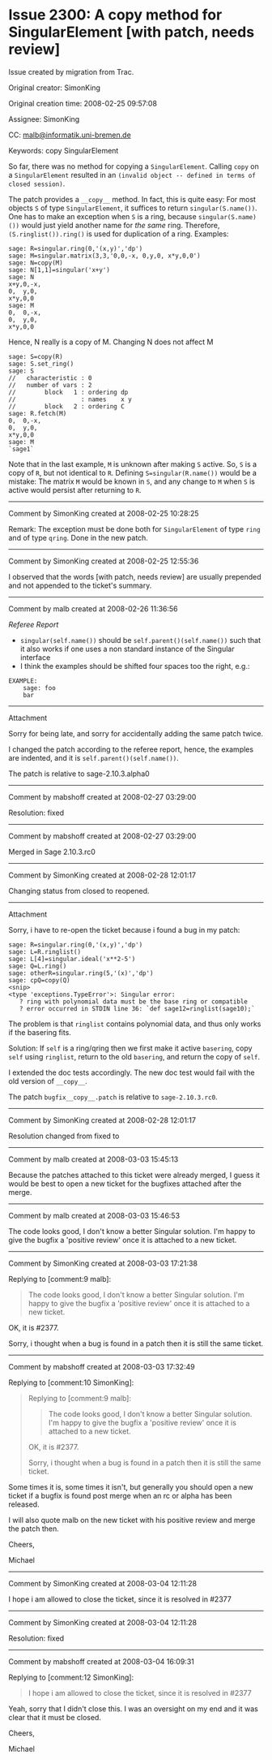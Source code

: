 # Issue 2300: A copy method for SingularElement [with patch, needs review]

Issue created by migration from Trac.

Original creator: SimonKing

Original creation time: 2008-02-25 09:57:08

Assignee: SimonKing

CC:  malb@informatik.uni-bremen.de

Keywords: copy SingularElement

So far, there was no method for copying a `SingularElement`. Calling `copy` on a `SingularElement` resulted in an `(invalid object -- defined in terms of closed session)`.

The patch provides a `__copy__` method. In fact, this is quite easy: For most objects `S` of type `SingularElement`, it suffices to return `singular(S.name())`. One has to make an exception when `S` is a ring, because `singular(S.name)())` would just yield another name for _the same_ ring. Therefore, `(S.ringlist()).ring()` is used for duplication of a ring. Examples:


```
sage: R=singular.ring(0,'(x,y)','dp')
sage: M=singular.matrix(3,3,'0,0,-x, 0,y,0, x*y,0,0')
sage: N=copy(M)
sage: N[1,1]=singular('x+y')
sage: N
x+y,0,-x,
0,  y,0,
x*y,0,0
sage: M
0,  0,-x,
0,  y,0,
x*y,0,0
```

Hence, N really is a copy of M. Changing N does not affect M

```
sage: S=copy(R)
sage: S.set_ring()
sage: S
//   characteristic : 0
//   number of vars : 2
//        block   1 : ordering dp
//                  : names    x y
//        block   2 : ordering C
sage: R.fetch(M)
0,  0,-x,
0,  y,0,
x*y,0,0
sage: M
`sage1`
```

Note that in the last example, `M` is unknown after making `S` active. So, `S` is a copy of `R`, but not identical to `R`.
Defining `S=singular(R.name())` would be a mistake: The matrix `M` would be known in `S`, and any change to `M` when `S` is active would persist after returning to `R`.


---

Comment by SimonKing created at 2008-02-25 10:28:25

Remark: The exception must be done both for `SingularElement` of type `ring` and of type `qring`. Done in the new patch.


---

Comment by SimonKing created at 2008-02-25 12:55:36

I observed that the words [with patch, needs review] are usually prepended and not appended to the ticket's summary.


---

Comment by malb created at 2008-02-26 11:36:56

*Referee Report*
 * `singular(self.name())` should be `self.parent()(self.name())` such that it also works if one uses a non standard instance of the Singular interface
 * I think the examples should be shifted four spaces too the right, e.g.:

```
EXAMPLE:
    sage: foo
    bar
```



---

Attachment

Sorry for being late, and sorry for accidentally adding the same patch twice.

I changed the patch according to the referee report, hence, the examples are indented, and it is `self.parent()(self.name())`. 

The patch is relative to sage-2.10.3.alpha0


---

Comment by mabshoff created at 2008-02-27 03:29:00

Resolution: fixed


---

Comment by mabshoff created at 2008-02-27 03:29:00

Merged in Sage 2.10.3.rc0


---

Comment by SimonKing created at 2008-02-28 12:01:17

Changing status from closed to reopened.


---

Attachment

Sorry, i have to re-open the ticket because i found a bug in my patch:


```
sage: R=singular.ring(0,'(x,y)','dp')
sage: L=R.ringlist()
sage: L[4]=singular.ideal('x**2-5')
sage: Q=L.ring()
sage: otherR=singular.ring(5,'(x)','dp')
sage: cpQ=copy(Q)
<snip>
<type 'exceptions.TypeError'>: Singular error:
   ? ring with polynomial data must be the base ring or compatible
   ? error occurred in STDIN line 36: `def sage12=ringlist(sage10);`
```


The problem is that `ringlist` contains polynomial data, and thus only works if the basering fits.

Solution: If `self` is a ring/qring then we first make it active `basering`, copy `self` using `ringlist`, return to the old `basering`, and return the copy of `self`.

I extended the doc tests accordingly. The new doc test would fail with the old version of `__copy__`.

The patch `bugfix__copy__.patch` is relative to `sage-2.10.3.rc0`.


---

Comment by SimonKing created at 2008-02-28 12:01:17

Resolution changed from fixed to 


---

Comment by malb created at 2008-03-03 15:45:13

Because the patches attached to this ticket were already merged, I guess it would be best to open a new ticket for the bugfixes attached after the merge.


---

Comment by malb created at 2008-03-03 15:46:53

The code looks good, I don't know a better Singular solution. I'm happy to give the bugfix a 'positive review' once it is attached to a new ticket.


---

Comment by SimonKing created at 2008-03-03 17:21:38

Replying to [comment:9 malb]:
> The code looks good, I don't know a better Singular solution. I'm happy to give the bugfix a 'positive review' once it is attached to a new ticket.

OK, it is #2377.

Sorry, i thought when a bug is found in a patch then it is still the same ticket.


---

Comment by mabshoff created at 2008-03-03 17:32:49

Replying to [comment:10 SimonKing]:
> Replying to [comment:9 malb]:
> > The code looks good, I don't know a better Singular solution. I'm happy to give the bugfix a 'positive review' once it is attached to a new ticket.
> 
> OK, it is #2377.
> 
> Sorry, i thought when a bug is found in a patch then it is still the same ticket.

Some times it is, some times it isn't, but generally you should open a new ticket if a bugfix is found post merge when an rc or alpha has been released.

I will also quote malb on the new ticket with his positive review and merge the patch then.

Cheers,

Michael


---

Comment by SimonKing created at 2008-03-04 12:11:28

I hope i am allowed to close the ticket, since it is resolved in #2377


---

Comment by SimonKing created at 2008-03-04 12:11:28

Resolution: fixed


---

Comment by mabshoff created at 2008-03-04 16:09:31

Replying to [comment:12 SimonKing]:
> I hope i am allowed to close the ticket, since it is resolved in #2377

Yeah, sorry that I didn't close this. I was an oversight on my end and it was clear that it must be closed.

Cheers,

Michael
